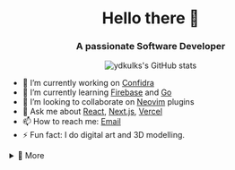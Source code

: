 <h1 align="center"> Hello there 👋 </h1>

<!-- ![counter](https://enn1pyav5hvt0a.m.pipedream.net) -->

<!-- ![profile views](https://komarev.com/ghpvc/?username=ydkulks) -->

<h3 align="center">A passionate Software Developer</h3>

<div align="center">

![ydkulks's GitHub stats](https://github-readme-stats.vercel.app/api?username=ydkulks&show_icons=true&theme=dark)

</div>

- 🔭 I’m currently working on [Confidra](https://github.com/ydkulks/Confidra)
- 🌱 I’m currently learning [Firebase](https://firebase.google.com) and [Go](https://go.dev/)
- 👯 I’m looking to collaborate on [Neovim](https://neovim.io/) plugins
- 💬 Ask me about [React](https://react.dev), [Next.js](https://next.org), [Vercel](https://vercel.com)
- 📫 How to reach me: [Email](mailto:ydkulks2@gmail.com)
- ⚡ Fun fact: I do digital art and 3D modelling.

<!-- ## Languages and Tools -->

<!-- <div align="center">

![Top Langs](https://github-readme-stats.vercel.app/api/top-langs/?username=ydkulks&layout=compact&theme=dark)

</div> -->

<details>
<summary>
📄 More
</summary>

### Hacktoberfest Badge

[![An image of @ydkulks's Holopin badges, which is a link to view their full Holopin profile](https://holopin.me/ydkulks)](https://holopin.io/@ydkulks)

### 1. Languages

<div align="center">

![](https://img.shields.io/badge/Go-00ADD8?style=for-the-badge&logo=go&logoColor=white)
![](https://img.shields.io/badge/JavaScript-323330?style=for-the-badge&logo=javascript&logoColor=F7DF1E)
![](https://img.shields.io/badge/Lua-2C2D72?style=for-the-badge&logo=lua&logoColor=white)
![](https://img.shields.io/badge/PHP-777BB4?style=for-the-badge&logo=php&logoColor=white)
![](https://img.shields.io/badge/Python-FFD43B?style=for-the-badge&logo=python&logoColor=blue)
![](https://img.shields.io/badge/TypeScript-007ACC?style=for-the-badge&logo=typescript&logoColor=white)

</div>

### 2. Editors

<div align="center">

![](https://img.shields.io/badge/NeoVim-%2357A143.svg?&style=for-the-badge&logo=neovim&logoColor=white)
![](https://img.shields.io/badge/VIM-%2311AB00.svg?&style=for-the-badge&logo=vim&logoColor=white)
![](https://img.shields.io/badge/VSCode-0078D4?style=for-the-badge&logo=visual%20studio%20code&logoColor=white)

</div>

### 3. Tools

<div align="center">

![](https://img.shields.io/badge/MongoDB-4EA94B?style=for-the-badge&logo=mongodb&logoColor=white)
![](https://img.shields.io/badge/Express%20js-000000?style=for-the-badge&logo=express&logoColor=white)
![](https://img.shields.io/badge/firebase-ffca28?style=for-the-badge&logo=firebase&logoColor=black)
![](https://img.shields.io/badge/JWT-000000?style=for-the-badge&logo=JSON%20web%20tokens&logoColor=white)
![](https://img.shields.io/badge/Postman-FF6C37?style=for-the-badge&logo=Postman&logoColor=white)
![](https://img.shields.io/badge/next%20js-000000?style=for-the-badge&logo=nextdotjs&logoColor=white)
![](https://img.shields.io/badge/Tailwind_CSS-38B2AC?style=for-the-badge&logo=tailwind-css&logoColor=white)
![](https://img.shields.io/badge/Vercel-000000?style=for-the-badge&logo=vercel&logoColor=white)
![](https://img.shields.io/badge/Twilio-F22F46?style=for-the-badge&logo=Twilio&logoColor=white)
![](https://img.shields.io/badge/React-20232A?style=for-the-badge&logo=react&logoColor=61DAFB)

</div>
</details>

<!-- ## Github stats -->
